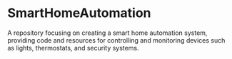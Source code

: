# SmartHomeAutomation
A repository focusing on creating a smart home automation system, providing code and resources for controlling and monitoring devices such as lights, thermostats, and security systems.
